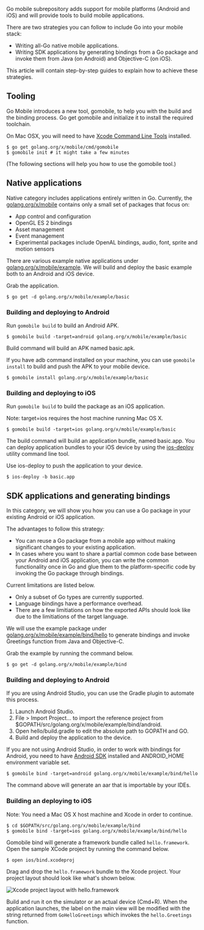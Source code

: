 Go mobile subrepository adds support for mobile platforms (Android and iOS) and will provide tools to build mobile applications.

There are two strategies you can follow to include Go into your mobile stack:

- Writing all-Go native mobile applications.
- Writing SDK applications by generating bindings from a Go package and invoke them from Java (on Android) and Objective-C (on iOS).

This article will contain step-by-step guides to explain how to achieve
these strategies.

## Tooling

Go Mobile introduces a new tool, gomobile, to help you with the build
and the binding process. Go get gomobile and initialize it to install
the required toolchain.

On Mac OSX, you will need to have
[Xcode Command Line Tools](https://developer.apple.com/downloads/)
installed.

```
$ go get golang.org/x/mobile/cmd/gomobile
$ gomobile init # it might take a few minutes
```

(The following sections will help you how to use the gomobile tool.)

## Native applications

Native category includes applications entirely written in Go. Currently, the
[golang.org/x/mobile](https://godoc.org/golang.org/x/mobile)
contains only a small set of packages that focus on:

* App control and configuration
* OpenGL ES 2 bindings
* Asset management
* Event management
* Experimental packages include OpenAL bindings, audio, font, sprite and motion sensors

There are various example native applications under [golang.org/x/mobile/example](https://golang.org/x/mobile/example). We will build and deploy the basic example both to an Android and iOS device.

Grab the application.

```
$ go get -d golang.org/x/mobile/example/basic
```

### Building and deploying to Android

Run `gomobile build` to build an Android APK.

```
$ gomobile build -target=android golang.org/x/mobile/example/basic
```

Build command will build an APK named basic.apk.

If you have adb command installed on your machine, you can use `gomobile install` to build and push the APK to your mobile device.

```
$ gomobile install golang.org/x/mobile/example/basic
```

### Building and deploying to iOS
Run `gomobile build` to build the package as an iOS application.

Note: target=ios requires the host machine running Mac OS X.

```
$ gomobile build -target=ios golang.org/x/mobile/example/basic
```

The build command will build an application bundle, named basic.app. You can deploy application bundles to your iOS device by using the [ios-deploy](https://github.com/phonegap/ios-deploy) utility command line tool.

Use ios-deploy to push the application to your device.

```
$ ios-deploy -b basic.app
```

## SDK applications and generating bindings

In this category, we will show you how you can use a Go package in
your existing Android or iOS application.

The advantages to follow this strategy:

* You can reuse a Go package from a mobile app without making significant changes to your existing application.
* In cases where you want to share a partial common code base between your Android and iOS application, you can write the common functionality once in Go and glue them to the platform-specific code by invoking the Go package through bindings.

Current limitations are listed below.

* Only a subset of Go types are currently supported.
* Language bindings have a performance overhead.
* There are a few limitiations on how the exported APIs should look like due to the limitiations of the target language.

We will use the example package under [golang.org/x/mobile/example/bind/hello](https://golang.org/x/mobile/example/bind/hello) to generate bindings and invoke Greetings function from Java and Objective-C.

Grab the example by running the command below.

```
$ go get -d golang.org/x/mobile/example/bind
```

### Building and deploying to Android


If you are using Android Studio, you can use the Gradle plugin to automate this process.

1. Launch Android Studio.
2. File > Import Project... to import the reference project from $GOPATH/src/golang.org/x/mobile/example/bind/android.
3. Open hello/build.gradle to edit the absolute path to GOPATH and GO.
4. Build and deploy the application to the device.

If you are not using Android Studio, in order to work with bindings for Android, you need to have [Android SDK](https://developer.android.com/sdk/index.html#Other) installed and ANDROID_HOME environment variable set.

```
$ gomobile bind -target=android golang.org/x/mobile/example/bind/hello
```

The command above will generate an aar that is importable by your IDEs.

### Building an deploying to iOS

Note: You need a Mac OS X host machine and Xcode in order to continue.

```
$ cd $GOPATH/src/golang.org/x/mobile/example/bind
$ gomobile bind -target=ios golang.org/x/mobile/example/bind/hello
```

Gomobile bind will generate a framework bundle called `hello.framework`. Open the sample XCode project by running the command below.

```
$ open ios/bind.xcodeproj
```
Drag and drop the `hello.framework` bundle to the Xcode project. Your project layout should look like what's shown below.

![Xcode project layout with hello.framework](https://googledrive.com/host/0ByfSjdPVs9MZbkhjeUhMYzRTeEE/gowiki/gomobile-bind-ios.png)

Build and run it on the simulator or an actual device (Cmd+R). When the application launches, the label on the main view will be modified with the string returned from `GoHelloGreetings` which invokes the `hello.Greetings` function.

